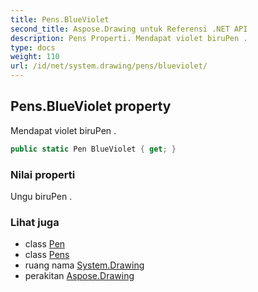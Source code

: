 ```yaml
---
title: Pens.BlueViolet
second_title: Aspose.Drawing untuk Referensi .NET API
description: Pens Properti. Mendapat violet biruPen .
type: docs
weight: 110
url: /id/net/system.drawing/pens/blueviolet/
---
```

## Pens.BlueViolet property

Mendapat violet biruPen .

```csharp
public static Pen BlueViolet { get; }
```

### Nilai properti

Ungu biruPen .

### Lihat juga

* class [Pen](../../pen/)
* class [Pens](../)
* ruang nama [System.Drawing](../../pens/)
* perakitan [Aspose.Drawing](../../../)


